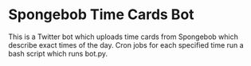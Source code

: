 # Spongebob Time Cards Bot

This is a Twitter bot which uploads time cards from Spongebob which describe exact times of the day. Cron jobs for each specified time run a bash script which runs bot.py.
